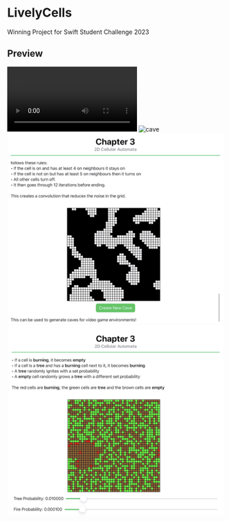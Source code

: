 # LivelyCells
Winning Project for Swift Student Challenge 2023
## Preview
<video src="https://github.com/user-attachments/assets/c3af9c5a-1c3b-4a41-9dc5-b4069a12d4f9"></video>
<img width="500" alt="cave" src="https://github.com/user-attachments/assets/5f622f5b-b36e-456c-85bb-4a66c067f215">
<img width="500" alt="cave" src="https://raw.githubusercontent.com/samionsuwito/cells-wwdc2023/main/cave.png">
<img width="500" alt="forest" src="https://raw.githubusercontent.com/samionsuwito/cells-wwdc2023/main/forest.png">

